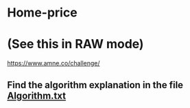 # Home-price
# (See this in RAW mode)
https://www.amne.co/challenge/

## Find the algorithm explanation in the file [Algorithm.txt](/Algorithm.txt)

